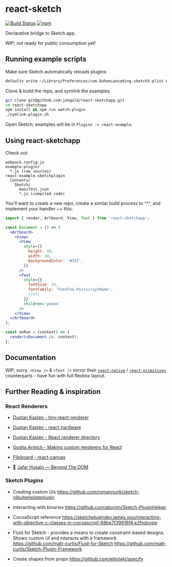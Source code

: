 # react-sketch
[![Build Status](https://img.shields.io/travis/jongold/react-sketchapp.svg)](https://travis-ci.org/jongold/react-sketchapp)
[![npm](https://img.shields.io/npm/v/react-sketchapp.svg)](https://www.npmjs.com/package/react-sketchapp)

Declarative bridge to Sketch.app.

WIP; not ready for public consumption yet!

## Running example scripts
Make sure Sketch automatically reloads plugins:
```sh
defaults write ~/Library/Preferences/com.bohemiancoding.sketch3.plist AlwaysReloadScript -bool YES
```

Clone & build the repo, and symlink the examples:
```sh
git clone git@github.com:jongold/react-sketchapp.git
cd react-sketchapp
npm install && npm run watch:plugin
./symlink-plugin.sh
```

Open Sketch; examples will be in `Plugins -> react-example`.

## Using react-sketchapp
Check out:
```
webpack.config.js
example-plugin/
  *.js (raw sources)
react-example.sketchplugin
  Contents/
    Sketch/
      manifest.json
      *.js (compiled code)
```

You'll want to create a new repo, create a similar build process to ^^^, and implement your handler ~= this:

```jsx
import { render, Artboard, View, Text } from 'react-sketchapp';

const Document = () => (
  <Artboard>
    <View>
      <View
        style={{
          height: 10,
          width: 10,
          backgroundColor: '#333',
        }}
      />
      <Text
        style={{
          fontSize: 24,
          fontFamily: 'FontFoo-PostscriptName',
          //etc
        }}
        children='yoooo'
      />
    </View>
  </Artboard>
);

const onRun = (context) => {
  render(<Document />, context);
};
```

## Documentation
WIP, sorry. `<View />` & `<Text />` mirror their [`react-native`](https://github.com/facebook/react-native) /
[`react-primitives`](https://github.com/lelandrichardson/react-primitives)
counterparts - have fun with full flexbox layout.

## Further Reading & inspiration
### React Renderers
- [Dustan Kasten - tiny-react-renderer](https://github.com/iamdustan/tiny-react-renderer)

- [Dustan Kasten - react-hardware](https://github.com/iamdustan/react-hardware)

- [Dustan Kasten - React renderer directory](http://iamdustan.com/react-renderers/)

- [Gosha Arinich - Making custom renderers for React](http://goshakkk.name/react-custom-renderers/)

- [Flipboard - react-canvas](https://github.com/Flipboard/react-canvas)

- 🎥 [Jafar Husain — Beyond The DOM](https://www.youtube.com/watch?v=eNC0mRYGWgc)

### Sketch Plugins
- Creating custom UIs https://github.com/romannurik/sketch-nibuitemplateplugin

- Interacting with binaries https://github.com/abynim/Sketch-PluginHelper

- CocoaScript reference https://sketchplugindev.james.ooo/interacting-with-objective-c-classes-in-cocoascript-68be7f39616f#.e2fndxvpp

- Fluid for Sketch - provides a means to create constraint-based designs. Shows custom UI and interacts with a framework https://github.com/matt-curtis/Fluid-for-Sketch https://github.com/matt-curtis/Sketch-Plugin-Framework

- Create shapes from props https://github.com/elliotekj/specify
